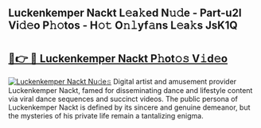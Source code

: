 ## Luckenkemper Nackt L𝚎a𝚔ed N𝚞𝚍e - Part-u2I Vi𝚍𝚎o P𝚑𝚘tos - H𝚘𝚝 O𝚗𝚕yf𝚊ns L𝚎a𝚔s JsK1Q

# <h2><a href="http://kf7nt7v.oniu.top/?m=Luckenkemper+Nackt">🔗👉 🔴 Luckenkemper Nackt P𝚑ot𝚘𝚜 V𝚒d𝚎o</a></h2>

[![Luckenkemper Nackt Nu𝚍e𝚜](https://i.imgur.com/0qMVB7G.gif)](http://kf7nt7v.oniu.top/?m=Luckenkemper+Nackt)
Digital artist and amusement provider Luckenkemper Nackt, famed for disseminating dance and lifestyle content via viral dance sequences and succinct videos. The public persona of Luckenkemper Nackt is defined by its sincere and genuine demeanor, but the mysteries of his private life remain a tantalizing enigma.  
